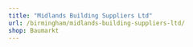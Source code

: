 ```yaml
---
title: "Midlands Building Suppliers Ltd"
url: /birmingham/midlands-building-suppliers-ltd/
shop: Baumarkt
---
```

